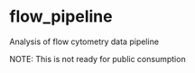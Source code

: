 # flow_pipeline
Analysis of flow cytometry data pipeline

NOTE: This is not ready for public consumption
